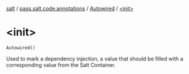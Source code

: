 [salt](../../index.md) / [pass.salt.code.annotations](../index.md) / [Autowired](index.md) / [&lt;init&gt;](./-init-.md)

# &lt;init&gt;

`Autowired()`

Used to mark a dependency injection, a value that should be filled
with a corresponding value from the Salt Container.

